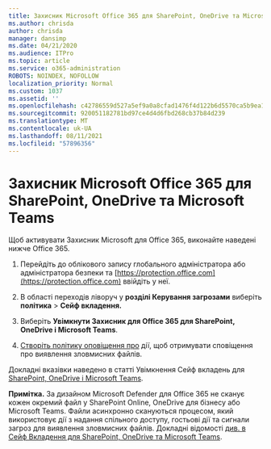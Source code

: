 ```yaml
---
title: Захисник Microsoft Office 365 для SharePoint, OneDrive та Microsoft Teams
ms.author: chrisda
author: chrisda
manager: dansimp
ms.date: 04/21/2020
ms.audience: ITPro
ms.topic: article
ms.service: o365-administration
ROBOTS: NOINDEX, NOFOLLOW
localization_priority: Normal
ms.custom: 1037
ms.assetid: ''
ms.openlocfilehash: c42786559d527a5ef9a0a8cfad1476f4d122b6d5570ca5b9ea138b21a153ae96
ms.sourcegitcommit: 920051182781bd97ce4d4d6fbd268cb37b84d239
ms.translationtype: MT
ms.contentlocale: uk-UA
ms.lasthandoff: 08/11/2021
ms.locfileid: "57896356"
---
```

# <a name="microsoft-defender-for-office-365-for-sharepoint-onedrive-and-microsoft-teams"></a>Захисник Microsoft Office 365 для SharePoint, OneDrive та Microsoft Teams

Щоб активувати Захисник Microsoft для Office 365, виконайте наведені нижче Office 365.

1. Перейдіть до облікового запису глобального адміністратора або адміністратора безпеки та [https://protection.office.com](https://protection.office.com) ввійдіть у неї.

2. В області переходів ліворуч у **розділі Керування загрозами** виберіть **політика** \> **Сейф вкладення.**

3. Виберіть **Увімкнути Захисник для Office 365 для SharePoint, OneDrive і Microsoft Teams**.

4. [Створіть політику оповіщення про](https://docs.microsoft.com/microsoft-365/compliance/create-activity-alerts) дії, щоб отримувати сповіщення про виявлення зловмисних файлів.

Докладні вказівки наведено в статті Увімкнення Сейф вкладень для [SharePoint, OneDrive і Microsoft Teams](https://docs.microsoft.com/microsoft-365/security/office-365-security/turn-on-atp-for-spo-odb-and-teams).

**Примітка.** За дизайном Microsoft Defender для Office 365 не сканує кожен окремий файл у SharePoint Online, OneDrive для бізнесу або Microsoft Teams. Файли асинхронно скануються процесом, який використовує дії з надання спільного доступу, гостьові дії та сигнали загроз для виявлення зловмисних файлів. Докладні відомості [див. в Сейф Вкладення для SharePoint, OneDrive та Microsoft Teams](https://docs.microsoft.com/microsoft-365/security/office-365-security/atp-for-spo-odb-and-teams).
